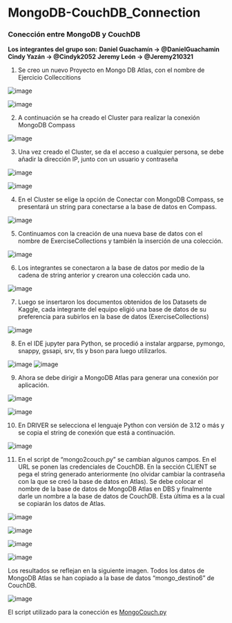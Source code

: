# MongoDB-CouchDB_Connection
### Conección entre MongoDB y CouchDB
**Los integrantes del grupo son:**
**Daniel Guachamín → @DanielGuachamin**
**Cindy Yazán → @Cindyk2052**
**Jeremy  León → @Jeremy210321** 


1. Se creo un nuevo Proyecto en Mongo DB Atlas, con el nombre de Ejercicio Colleccitions

![image](https://user-images.githubusercontent.com/66692550/126083137-3e4e13b6-d9e1-4962-9b09-55288b4b8203.png)

![image](https://user-images.githubusercontent.com/66692550/126083146-b1c9d335-f82e-4ba3-9cc6-18c222403e3a.png)

2. A continuación se ha creado el Cluster para realizar la conexión MongoDB Compass

![image](https://user-images.githubusercontent.com/66692550/126083150-1e140a20-eda5-4a9b-a578-e3c51ab12046.png)

3. Una vez creado el Cluster,  se da el acceso a cualquier persona, se debe añadir la dirección IP, junto con un usuario y contraseña

![image](https://user-images.githubusercontent.com/66692550/126083160-c770668b-b281-45d6-b531-affd69d29c24.png)

![image](https://user-images.githubusercontent.com/66692550/126083164-27be8b82-5137-48c1-b1ff-2e6ed2a6fd37.png)

4. En el Cluster se elige la opción de Conectar con MongoDB Compass, se presentará un string para conectarse a la base de datos en Compass. 

![image](https://user-images.githubusercontent.com/66692550/126083169-da2b1738-860c-49b2-a6be-98a63a64a399.png)

5. Continuamos con la creación de una nueva base de datos con el nombre de ExerciseCollections y también la inserción de una colección.

![image](https://user-images.githubusercontent.com/66692550/126083170-79ff043e-a7ab-4cad-b964-2de6e17ab71d.png)

6. Los integrantes se conectaron a la base de datos por medio de la cadena de string anterior y crearon una colección cada uno.

![image](https://user-images.githubusercontent.com/66692550/126083173-3356f38f-ae0e-44b6-b442-edf890883dc3.png)

7. Luego se insertaron los documentos obtenidos de los Datasets de Kaggle, cada integrante del equipo eligió una base de datos de su preferencia para subirlos en la base de datos (ExerciseCollections)

![image](https://user-images.githubusercontent.com/66692550/126083177-335863bb-2221-4595-8887-cda68110d515.png)

8. En el IDE jupyter para Python, se procedió a instalar argparse, pymongo, snappy, gssapi, srv, tls y bson para luego utilizarlos.

![image](https://user-images.githubusercontent.com/66692550/126083180-a0af5248-d994-4fe1-97fe-340fe4bb8944.png)
![image](https://user-images.githubusercontent.com/66692550/126084334-5e1d17cd-b504-4559-8a99-64a7d3ed20d6.png)

9. Ahora se debe dirigir a MongoDB Atlas para generar una conexión por aplicación.

![image](https://user-images.githubusercontent.com/66692550/126083185-eac689c0-ef22-4059-90b6-a649e87f7612.png)

![image](https://user-images.githubusercontent.com/66692550/126083186-e1eb77af-b83f-4fbd-8ad2-2f5eff640c8a.png)

10. En DRIVER se selecciona el lenguaje Python con versión de 3.12 o más y se copia el string de conexión que está a continuación.

![image](https://user-images.githubusercontent.com/66692550/126083190-dfcda3c2-104a-4079-b17e-70f33d9b4e49.png)

11. En el script de “mongo2couch.py” se cambian algunos campos. En el URL se ponen las credenciales de CouchDB. En la sección CLIENT se pega el string generado anteriormente (no olvidar cambiar la contraseña con la que se creó la base de datos en Atlas). Se debe colocar el nombre de la base de datos de MongoDB Atlas en DBS y finalmente darle un nombre a la base de datos de CouchDB. Esta última es a la cual se copiarán los datos de Atlas. 

![image](https://user-images.githubusercontent.com/66692550/126083194-b68b1c36-5ca3-4830-802f-3dc5bc4b4dc4.png)

![image](https://user-images.githubusercontent.com/66692550/126083199-5da1e8f1-be92-4824-9acc-fee73b1a020c.png)

![image](https://user-images.githubusercontent.com/66692550/126083202-52334bcd-074c-4ef1-b72f-8b090abab991.png)

![image](https://user-images.githubusercontent.com/66692550/126083208-ea243b6f-ace0-45df-86ba-300296e75c46.png)


Los resultados se reflejan en la siguiente imagen. Todos los datos de MongoDB Atlas se han copiado a la base de datos “mongo_destino6” de CouchDB.

![image](https://user-images.githubusercontent.com/66692550/126084393-f361ee7b-d033-4f81-b03c-d6ef3eb82bf1.png)

El script utilizado para la conección es 
[MongoCouch.py](https://github.com/Jeremy210321/MongoDB-CouchDB_Connection/blob/master/MongoCouch.py)

